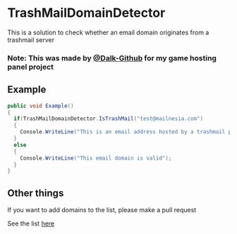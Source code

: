 # TrashMailDomainDetector
This is a solution to check whether an email domain originates from a trashmail server

### Note: This was made by [@Dalk-Github](https://github.com/Dalk-Github) for my game hosting panel project ###

## Example ##
```csharp
public void Example()
{
  if(TrashMailDomainDetector.IsTrashMail("test@mailnesia.com")
  {
    Console.WriteLine("This is an email address hosted by a trashmail provider");
  }
  else
  {
    Console.WriteLine("This email domain is valid");
  }
}
```
## Other things ###

If you want to add domains to the list, please make a pull request

See the list [here](https://github.com/Marcel-Baumgartner/TrashMailDomainDetector/blob/main/trashmail_domains.md)
